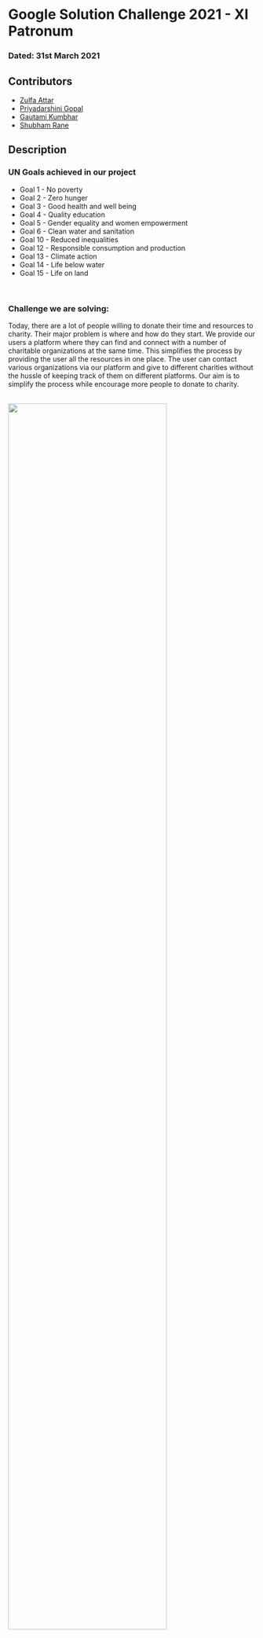 # Google Solution Challenge 2021 - XI Patronum

### Dated: 31st March 2021
## Contributors

* <a href="https://github.com/Zulfa210">Zulfa Attar</a>
* <a href="https://github.com/priyagopal12">Priyadarshini Gopal</a>
* <a href="https://github.com/gautamik2030">Gautami Kumbhar</a>
* <a href="https://github.com/rane-shubham">Shubham Rane</a>

## Description

### UN Goals achieved in our project
* Goal 1 - No poverty
* Goal 2 - Zero hunger
* Goal 3 - Good health and well being
* Goal 4 - Quality education
* Goal 5 - Gender equality and women empowerment
* Goal 6 - Clean water and sanitation
* Goal 10 - Reduced inequalities
* Goal 12 - Responsible consumption and production
* Goal 13 - Climate action
* Goal 14 - Life below water
* Goal 15 - Life on land
<br/>

### Challenge we are solving:
Today, there are a lot of people willing to donate their time and resources to charity. Their major problem is where and how do they start. We provide our users a platform where they can find and connect with a number of charitable organizations at the same time. This simplifies the process by providing the user all the resources in one place. The user can contact various organizations via our platform and give to different charities without the hussle of keeping track of them on different platforms. Our aim is to simplify the process while encourage more people to donate to charity.<br/><br/>

<img src="images/ReadMe/mainpage.jpg" width="80%" />
    
## Working

Our webiste is divided into 3 different parts as follows:
1. Events Page - This is the main page of our website and consists of all the events that have been posted by the registered organizations. A user can register for the events by clicking the "Register" button.<br/>
Click on the events tab on the navbar and you will be redirected to this page.<br/>
<img src="images/ReadMe/event1.jpg" width="80%"/>
<img src="images/ReadMe/event2.jpg" width="80%"/>

2. Partner with us - The Partner with us page allows organization to register on our platform and connect with a wider userbase. The page also shows all the UN goals that our system aims to satisfy. The registration form includes various details like NGO name, contact information, etc. The form also needs to be provided with the NGO ID assigned to the organization by the government. This will be used to verify the credibilty of the organizations and provide the user with authentic alliances only. They can also check all the UN goals that they work towards which will help the users get a better idea about their work.<br/>
On the navbar, by clicking on NGO displays a mega menu consisting of all the organizations partnered with us. This list is sorted according to the location.
<br/>
<img src="images/ReadMe/partner1.jpg" width="80%"/>
<img src="images/ReadMe/partner2.jpg" width="80%"/>
<img src="images/ReadMe/partner3.jpg" width="80%"/>
<img src="images/ReadMe/partner4.jpg" width="80%"/>
<img src="images/ReadMe/2.JPG" width="80%"/>

3. Dashboard - There are two types of dashboard: 
    * NGO's Dashboard - After signing in as an NGO, they can either create a new event or edit their profile.<br/>
    <img src="images/ReadMe/dash1.jpg" width="80%"/><br/>
    Click on create event and fill the details on the form, a new event will be created.<br/>
    <img src="images/ReadMe/dash2.jpg" width="80%"/><br/>
    For editing profile, click of edit profile.<br/>
    <img src="images/ReadMe/dash3.jpg" width="80%"/><br/>
    In the about page they can see their information displayed on the website.<br/>
    <img src="images/ReadMe/dash4.jpg" width="80%"/><br/><br/>
    
    * User Dashboard - After signing in as a user, you can see your profile on this page.<br/>
    <img src="images/ReadMe/dash5.jpg" width="80%"/><br/>
    <img src="images/ReadMe/dash6.jpg" width="80%"/><br/>
    You can see all the events to which you have registered.<br/>
    <img src="images/ReadMe/dash7.jpg" width="80%"/><br/>
    If you want to edit the details on your profile, you can go to edit profile and make the required changes.<br/>
    <img src="images/ReadMe/dash9.jpg" width="80%"/><br/>
    We have a contact us form through which users can contact us regarding any queries about various ngos and they can also provide their valuable suggestion through this form.<br/>
    <img src="images/ReadMe/dash8.jpg" width="80%"/><br/>
<br/>
Your queries provided through contact us form will be visible to us. We will try to get your queries solved as soon as possible.
<img src="images/ReadMe/query1.jpg" width="80%"/><br/>

## Future Scope

As of now our solution is adequate for a smaller audience size. Our next step for the project would be to modify it to accomodate a larger audience by adding various functionalities as required. We would also like to automate our verification of the users and organizations to make the project more reliable and fast. We would also like to enhance user experience based on the feedback that we receive from them.

## Deployed on Github
<a href="https://priyagopal12.github.io/XI-Patronum-Google-Solutions-Challenge-2021/">XI Patronum</a>

